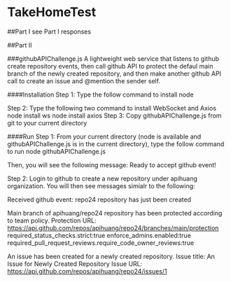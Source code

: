 # TakeHomeTest
##Part I
see Part I responses

##Part II

###githubAPIChallenge.js 
A lightweight web service that listens to github create repository events,
then call github API to protect the defaul main branch of the newly created
repository, and then make another github API call to create an issue and @mention
the sender self.

####Installation
Step 1: Type the follow command to install node

Step 2: Type the following two command to install WebSocket and Axios
  node install ws
  node install axios
Step 3: Copy githubAPIChallenge.js from git to your current directory

####Run
Step 1: From your current directory (node is available and githubAPIChallenge.js is in the current directory), type the follow command to run
  node githubAPIChallenge.js

Then, you will see the following message:
    Ready to accept github event!

Step 2: Login to github to create a new repository under apihuang organization. You will then see messages simialr to the following:

Received github event: repo24 repository has just been created

Main branch of apihuang/repo24 repository has been protected according to team policy.
Protection URL: https://api.github.com/repos/apihuang/repo24/branches/main/protection
required_status_checks.strict:true
enforce_admins.enabled:true
required_pull_request_reviews.require_code_owner_reviews:true


An issue has been created for a newly created repository.
Issue title: An Issue for Newly Created Repository
Issue URL: https://api.github.com/repos/apihuang/repo24/issues/1
